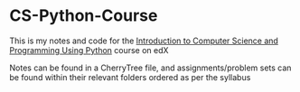 # CS-Python-Course

This is my notes and code for the [Introduction to Computer Science and Programming Using Python](https://learning.edx.org/course/course-v1:MITx+6.00.1x+2T2018/home) course on edX

Notes can be found in a CherryTree file, and assignments/problem sets can be found within their relevant folders ordered as per the syllabus


